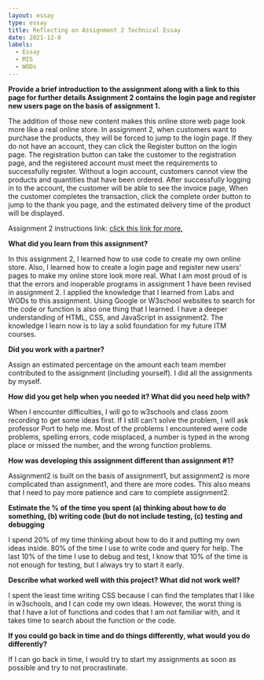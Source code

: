 ```yaml
---
layout: essay
type: essay
title: Reflecting on Assignment 2 Technical Essay
date: 2021-12-8
labels:
  - Essay
  - MIS
  - WODs
---
```


<b>Provide a brief introduction to the assignment along with a link to this page for further details Assignment 2 contains the login page and register new users page on the basis of assignment 1. </b>

The addition of those new content makes this online store web page look more like a real online store. In assignment 2, when customers want to purchase the products, they will be forced to jump to the login page. If they do not have an account, they can click the Register button on the login page. The registration button can take the customer to the registration page, and the registered account must meet the requirements to successfully register. Without a login account, customers cannot view the products and quantities that have been ordered. After successfully logging in to the account, the customer will be able to see the invoice page, When the customer completes the transaction, click the complete order button to jump to the thank you page, and the estimated delivery time of the product will be displayed.


 Assignment 2 instructions link: <a href="https://dport96.github.io/ITM352/morea/150.Assignment2/experience-Assignment2.html">click this link for more.</a> 

<b>What did you learn from this assignment? </b>

In this assignment 2, I learned how to use code to create my own online store. Also, I learned how to create a login page and register new users' pages to make my online store look more real. What I am most proud of is that the errors and inoperable programs in assignment 1 have been revised in assignment 2. I applied the knowledge that I learned from Labs and WODs to this assignment. Using Google or W3school websites to search for the code or function is also one thing that I learned.  I have a deeper understanding of HTML, CSS, and JavaScript in assignment2. The knowledge I learn now is to lay a solid foundation for my future ITM courses.

<b>Did you work with a partner?</b>

 Assign an estimated percentage on the amount each team member contributed to the assignment (including yourself). I did all the assignments by myself. 

<b>How did you get help when you needed it? What did you need help with?</b>

 When I encounter difficulties, I will go to w3schools and class zoom recording to get some ideas first. If I still can't solve the problem, I will ask professor Port to help me. Most of the problems I encountered were code problems, spelling errors, code misplaced, a number is typed in the wrong place or missed the number, and the wrong function problems. 

<b>How was developing this assignment different than assignment #1? </b>

Assignment2 is built on the basis of assignment1, but assignment2 is more complicated than assignment1, and there are more codes. This also means that I need to pay more patience and care to complete assignment2.

<b>Estimate the % of the time you spent (a) thinking about how to do something, (b) writing code (but do not include testing, (c) testing and debugging</b>

 I spend 20% of my time thinking about how to do it and putting my own ideas inside. 80% of the time I use to write code and query for help. The last 10% of the time I use to debug and test, I know that 10% of the time is not enough for testing, but I always try to start it early. 

<b>Describe what worked well with this project? What did not work well?</b>

 I spent the least time writing CSS because I can find the templates that I like in w3schools, and I can code my own ideas. However, the worst thing is that I have a lot of functions and codes that I am not familiar with, and it takes time to search about the function or the code.

<b>If you could go back in time and do things differently, what would you do differently?</b>

 If I can go back in time, I would try to start my assignments as soon as possible and try to not procrastinate.

